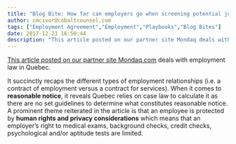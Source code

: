 ```yaml
---
title: "Blog Bite: How far can employers go when screening potential job applicants in Quebec?"
author: cmcivor@cobaltcounsel.com
tags: ["Employment Agreement","Employment","Playbooks","Blog Bites"]
date: 2017-12-21 16:50:44
description: "This article posted on our partner site Mondaq deals with employment law in Quebec and it succinctly recaps the different types of employment relationships."
---
```


[This article posted on our partner site Mondaq.com](http://www.mondaq.com/canada/x/631682/Contract+of+Employment/Employment+Contracts) deals with employment law in Quebec. 

It succinctly recaps the different types of employment relationships (i.e. a contract of employment versus a contract for services). When it comes to **reasonable notice**, it reveals Quebec relies on case law to calculate it as there are no set guidelines to determine what constitutes reasonable notice. A prominent theme reiterated in the article is that an employee is protected by **human rights and privacy considerations** which means that an employer’s right to medical exams, background checks, credit checks, psychological and/or aptitude tests are limited.
